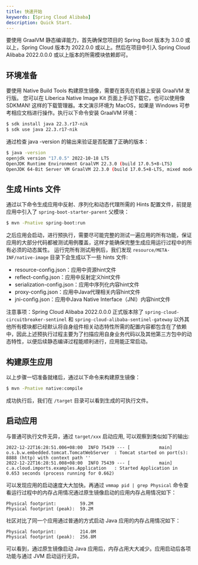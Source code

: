 ```yaml
---
title: 快速开始
keywords: [Spring Cloud Alibaba]
description: Quick Start.
---
```


要使用 GraalVM 静态编译能力，首先确保您项目的 Spring Boot 版本为 3.0.0 或以上，Spring Cloud 版本为 2022.0.0 或以上。然后在项目中引入 Spring Cloud Alibaba 2022.0.0.0 或以上版本的所需模块依赖即可。

## 环境准备
要使用 Native Build Tools 构建原生镜像，需要在首先在机器上安装 GraalVM 发行版。 您可以在 Liberica Native Image Kit 页面上手动下载它，也可以使用像 SDKMAN!
这样的下载管理器。本文演示环境为 MacOS，如果是 Windows 可参考相应文档进行操作。执行以下命令安装 GraalVM 环境：

```bash
$ sdk install java 22.3.r17-nik
$ sdk use java 22.3.r17-nik    
```

通过检查 java -version 的输出来验证是否配置了正确的版本：

```bash
$ java -version
openjdk version "17.0.5" 2022-10-18 LTS
OpenJDK Runtime Environment GraalVM 22.3.0 (build 17.0.5+8-LTS)
OpenJDK 64-Bit Server VM GraalVM 22.3.0 (build 17.0.5+8-LTS, mixed mode)
```

## 生成 Hints 文件
通过以下命令生成应用中反射、序列化和动态代理所需的 Hints 配置文件，前提是应用中引入了 `spring-boot-starter-parent` 父模块：

```bash
$ mvn -Pnative spring-boot:run    
```

之后应用会启动，进行预执行，需要尽可能完整的测试一遍应用的所有功能，保证应用的大部分代码都被测试用例覆盖，这样才能确保完整生成应用运行过程中的所有必须的动态属性。 运行完所有测试用例后，我们发现 `resource/META-INF/native-image` 目录下会生成以下一些 hints 文件:

- resource-config.json：应用中资源hint文件
- reflect-config.json：应用中反射定义hint文件
- serialization-config.json：应用中序列化内容hint文件
- proxy-config.json：应用中Java代理相关内容hint文件
- jni-config.json：应用中Java Native Interface（JNI）内容hint文件

注意事项：Spring Cloud Alibaba 2022.0.0.0 正式版本除了 `spring-cloud-circuitbreaker-sentinel` 和 `spring-cloud-alibaba-sentinel-gateway` 以外其他所有模块都已经默认将自身组件相关动态特性所需的配置内容都包含在了依赖中，因此上述预执行过程主要为了扫描应用自身业务代码以及其他第三方包中的动态特性，以便后续静态编译过程能顺利进行，应用能正常启动。


## 构建原生应用
以上步骤一切准备就绪后，通过以下命令来构建原生镜像：

```bash
$ mvn -Pnative native:compile
```

成功执行后，我们在 `/target` 目录可以看到生成的可执行文件。


## 启动应用
与普通可执行文件无异，通过 `target/xxx` 启动应用, 可以观察到类似如下的输出:

```
2022-12-22T16:28:51.006+08:00  INFO 75439 --- [           main] o.s.b.w.embedded.tomcat.TomcatWebServer  : Tomcat started on port(s): 8888 (http) with context path ''
2022-12-22T16:28:51.008+08:00  INFO 75439 --- [           main] c.a.cloud.imports.examples.Application   : Started Application in 0.653 seconds (process running for 0.662)
```

可以发现应用的启动速度大大加快。再通过 `vmmap pid | grep Physical` 命令查看运行过程中的内存占用情况通过原生镜像启动的应用内存占用情况如下：

```
Physical footprint:         59.2M
Physical footprint (peak):  59.2M
```

社区对比了同一个应用通过普通的方式启动 Java 应用的内存占用情况如下：

```
Physical footprint:         214.0M
Physical footprint (peak):  256.8M
```

可以看到，通过原生镜像启动 Java 应用后，内存占用大大减少。应用启动后各项功能与通过 JVM 启动运行无异。


